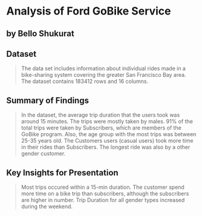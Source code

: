 # Analysis of Ford GoBike Service

## by Bello Shukurat

## Dataset

> The data set includes information about individual rides made in a bike-sharing system covering the greater San Francisco Bay area. The dataset contains 183412 rows and 16 columns.


## Summary of Findings

> In the dataset, the average trip duration that the users took was around 15 minutes. The trips were mostly taken by males. 91% of the total trips were taken by Subscribers, which are members of the GoBike program. Also, the age group with the most trips was between 25-35 years old. The Customers users (casual users) took more time in their rides than Subscribers. The longest ride was also by a other gender customer.


## Key Insights for Presentation
 
> Most trips occured within a 15-min duration.
 The customer spend more time on a bike trip than subscribers, although the subscribers are higher in number.
 Trip Duration for all gender types increased during the weekend.